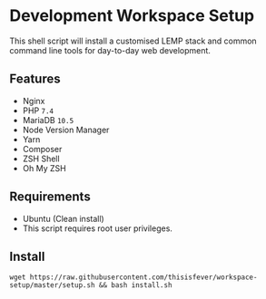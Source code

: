# Development Workspace Setup

This shell script will install a customised LEMP stack and common command line tools for day-to-day web development.

## Features

- Nginx
- PHP `7.4`
- MariaDB `10.5`
- Node Version Manager
- Yarn
- Composer
- ZSH Shell
- Oh My ZSH

## Requirements
- Ubuntu (Clean install)
- This script requires root user privileges.

## Install

```
wget https://raw.githubusercontent.com/thisisfever/workspace-setup/master/setup.sh && bash install.sh
```

